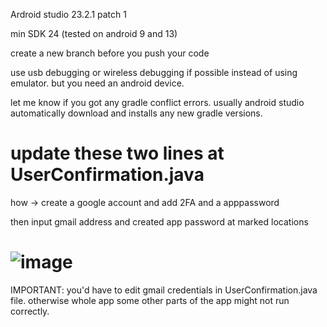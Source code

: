 Ardroid studio 23.2.1 patch 1

min SDK 24 (tested on android 9 and 13)

create a new branch before you push your code

use usb debugging or wireless debugging if possible instead of using emulator. but you need an android device.

let me know if you got any gradle conflict errors. usually android studio automatically download and installs any new gradle versions.


# update these two lines at UserConfirmation.java

how → create a google account and add 2FA and a apppassword

then input gmail address and created app password at marked locations

![image](https://github.com/Anuradha2k21/mad-cw/assets/61109105/15e25842-0dd1-4c26-a09b-62569a985b1b)
=======
IMPORTANT: you'd have to edit gmail credentials in UserConfirmation.java file. otherwise whole app some other parts of the app might not run correctly.

